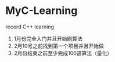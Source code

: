 # MyC-Learning
record C++ learning
1. 1月份完全入门并且开始刷算法
2. 2月10号之前找到第一个项目并且开始做
3. 2月份结束之前至少完成100道算法（量化）
